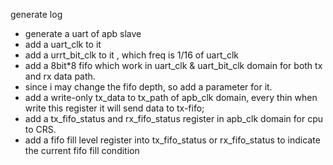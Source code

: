 generate log
- generate a uart of apb slave
- add a uart_clk to it
- add a urrt_bit_clk to it , which freq is 1/16 of uart_clk
- add a 8bit*8 fifo which work in uart_clk & uart_bit_clk domain for both tx and rx data path.
- since i may change the fifo depth, so add a parameter for it.
- add a write-only tx_data to tx_path of apb_clk domain, every thin when write this register it will send data to tx-fifo;
- add a tx_fifo_status and rx_fifo_status register in apb_clk domain for cpu to CRS.
- add a fifo fill level register into tx_fifo_status or rx_fifo_status to indicate the current fifo fill condition